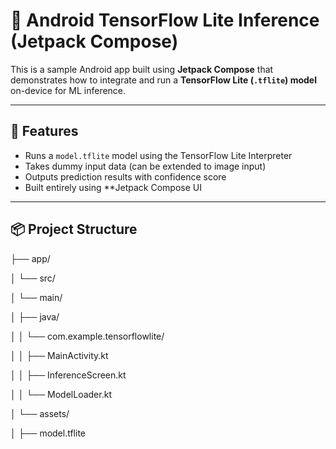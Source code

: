 # 🧠 Android TensorFlow Lite Inference (Jetpack Compose)

This is a sample Android app built using **Jetpack Compose** that demonstrates how to integrate and run a **TensorFlow Lite (`.tflite`) model** on-device for ML inference.

---

## 📱 Features

- Runs a `model.tflite` model using the TensorFlow Lite Interpreter
- Takes dummy input data (can be extended to image input)
- Outputs prediction results with confidence score
- Built entirely using **Jetpack Compose UI
---

## 📦 Project Structure

├── app/

│ └── src/

│ └── main/

│ ├── java/

│ │ └── com.example.tensorflowlite/

│ │ ├── MainActivity.kt

│ │ ├── InferenceScreen.kt

│ │ └── ModelLoader.kt

│ └── assets/

│ ├── model.tflite
